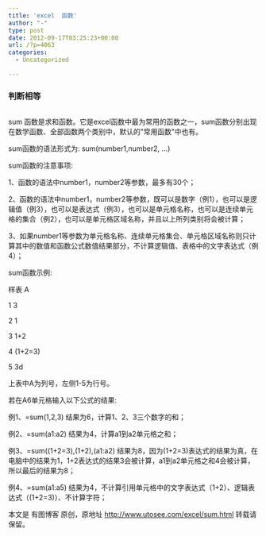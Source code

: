 ```yaml
---
title: 'excel  函数'
author: "-"
type: post
date: 2012-09-17T03:25:23+00:00
url: /?p=4063
categories:
  - Uncategorized

---
```

### 判断相等

```bash=IF(A1=B1,"相同","不相同")
```

sum 函数是求和函数。它是excel函数中最为常用的函数之一，sum函数分别出现在数学函数、全部函数两个类别中，默认的"常用函数"中也有。

sum函数的语法形式为:  sum(number1,number2, …)

sum函数的注意事项: 

1、函数的语法中number1，number2等参数，最多有30个；

2、函数的语法中number1，number2等参数，既可以是数字（例1），也可以是逻辑值（例3），也可以是表达式（例3），也可以是单元格名称，也可以是连续单元格的集合（例2），也可以是单元格区域名称，并且以上所列类别将会被计算；

3、如果number1等参数为单元格名称、连续单元格集合、单元格区域名称则只计算其中的数值和函数公式数值结果部分，不计算逻辑值、表格中的文字表达式（例4）；

sum函数示例: 

样表 A
  
1 3
  
2 1
  
3 1+2
  
4 (1+2=3)
  
5 3d

上表中A为列号，左侧1-5为行号。

若在A6单元格输入以下公式的结果: 

例1、=sum(1,2,3) 结果为6，计算1、2、3三个数字的和；

例2、=sum(a1:a2) 结果为4，计算a1到a2单元格之和；

例3、=sum((1+2=3),(1+2),(a1:a2) 结果为8，因为(1+2=3)表达式的结果为真，在电脑中的结果为1，1+2表达式的结果3会被计算，a1到a2单元格之和4会被计算，所以最后的结果为8；

例4、=sum(a1:a5) 结果为4，不计算引用单元格中的文字表达式（1+2）、逻辑表达式（(1+2=3)）、不计算字符；

本文是 有图博客 原创，原地址 http://www.utosee.com/excel/sum.html 转载请保留。